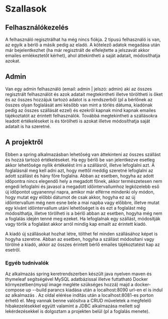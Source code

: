# Szallasok

## Felhasználókezelés
A felhasználó regisztrálhat ha még nincs fiókja. 2 típusú felhasználó is van, az egyik a bérlő a másik pedig az eladó. A kötelező adatok megadása után már bejelentkezhet (ha már regisztrált de elfelejtette a jelszavát akkor emailes emlékeztetőt kérhet), ahol áttekintheti a saját adatait, módosíthatja azokat.

## Admin
Van egy admin felhasználó (email: admin | jelszó: admin) aki az összes regisztrált felhasználót és azok adatait megtekintheti illetve töröltheti is őket és az összes hozzájuk tartozó adatot is a rendszerből (pl a bérlőnek az összes olyan foglalását ami később van mint a törlés dátuma, kiadónak pedig az összes szállását ezzel) és ezekről kapnak mind kapnak emailes tájékoztatót az érintett felhasználók.
Továbbá megtekintheti a szállásokra leadott értékeléseket is és törölheti is azokat illetve módosíthatja saját adatait is ha szeretné.



## A projektről
Ebben a spring alkalmazásban lehetőség van áttekinteni az összes szállást és hozzá tartozó értékeléseket. Ha egy bérlő be van jelentkezve esetleg akkor lehetősége nyílik értékelést írni a szállásról, illetve lefoglalni azt. A foglalásnál meg kell adni azt, hogy mettől meddig szeretné lefoglalni az adott szállást és hány főre foglalna. Abban az esetben, hogyha az adott időpontra nincs elegendő hely a megadott főnek, akkor természetesen nem engedi lefoglalni és javasol a megadott időintervallumhoz legközelebb eső új időpontot ugyanennyi napra, amikor már elférne mindenki oly módon, hogy mutat egy előbbi dátumot de csak akkor, hogyha ez az új időintervallum még nem esne bele a mai napba vagy előbbre, illetve mutat egy kívánt időintervallum utáni lehetőséget is és ezt a foglalást még módosíthatja, illetve törölheti is a bérlő abban az esetben, hogyha még nem a foglalás idején tenné meg ezeket.
Ha lefoglalnak egy szállást, módosítják vagy törlik a foglalást akkor arról mindig kap emailt az érintett kiadó.

A kiadó új szállásokat hozhat létre, tölthet fel minden szállásához képet is hogyha szeretne. Abban az esetben, hogyha a szállást módosítani vagy törölné a kiadó, akkor az összes érintett bérlő emailes tájékoztatést kap az esetről.

### Egyéb tudnivalók
Az alkalmazás spring keretrendszerben készűlt java nyelven maven és thymeleaf segítségével MySQL adatbázissal illetve futtatható Docker környezetben(mysql image megléte szükséges hozzá) majd a docker-compose up --build parancs kiadása után a localhost:8090 url-en el is indul az alkalmazás .
Az oldal elérése indítás után a localhost:8081-es porton érhető el.
Meg vannak benne valósítva a CRUD műveletek a megfelelő hibakezelésekkel együtt valamint a JDBC alkalmazása mellett sql lekérdezésekkel is dolgoztam a projekten belül (pl a foglalás menete).
